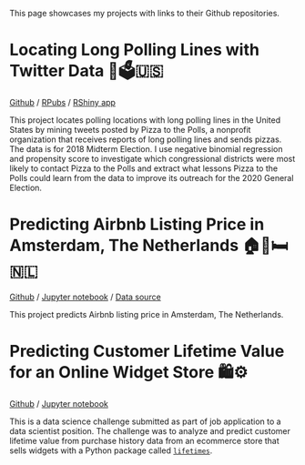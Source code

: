This page showcases my projects with links to their Github repositories. 

# Locating Long Polling Lines with Twitter Data 🍕🗳️🇺🇸

[Github](https://github.com/amikami102/pizza_to_the_polls) / [RPubs](https://rpubs.com/afmikami/pizza_to_the_polls) / [RShiny app](https://asakomikami.shinyapps.io/pizza_to_the_polls/)

This project locates polling locations with long polling lines in the United States by mining tweets posted by Pizza to the Polls, a nonprofit organization that receives reports of long polling lines and sends pizzas. The data is for 2018 Midterm Election. I use negative binomial regression and propensity score to investigate which congressional districts were most likely to contact Pizza to the Polls and extract what lessons Pizza to the Polls could learn from the data to improve its outreach for the 2020 General Election. 

# Predicting Airbnb Listing Price in Amsterdam, The Netherlands 🏠🚪🛏️🇳🇱

[Github](https://github.com/amikami102/predict_Airbnb_price) / [Jupyter notebook](https://github.com/amikami102/predict_Airbnb_price/blob/master/Airbnb_listings_predict_price.ipynb) / [Data source](http://insideairbnb.com/get-the-data.html) 

This project predicts Airbnb listing price in Amsterdam, The Netherlands. 

# Predicting Customer Lifetime Value for an Online Widget Store 🛍️⚙️

[Github](https://github.com/amikami102/clv_widget) / [Jupyter notebook](https://github.com/amikami102/clv_widget/blob/master/DSexercise_v8.ipynb)

This is a data science challenge submitted as part of job application to a data scientist position. The challenge was to analyze and predict customer lifetime value from purchase history data from an ecommerce store that sells widgets with a Python package called [`lifetimes`](https://lifetimes.readthedocs.io/en/latest/Quickstart.html). 






